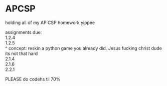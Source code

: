 # APCSP
 holding all of my AP CSP homework yippee<br>

 assignments due:<br>
 1.2.4<br>
 1.2.5<br>
    ^ concept: reskin a python game you already did. Jesus fucking christ dude its not that hard<br>
 2.1.4<br>
 2.1.6<br>
 2.2.1<br>

 PLEASE do codehs til 70%
